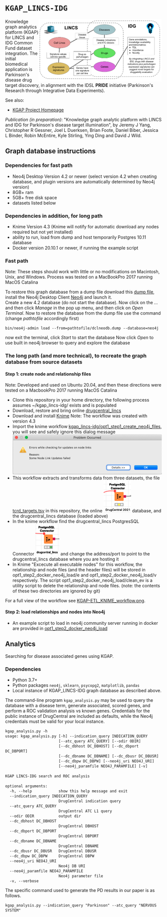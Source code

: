 # `KGAP_LINCS-IDG`

<img align="right" height="200" src="doc/images/LINCS-IDG_Integration.png">

Knowledge graph analytics platform (KGAP) for LINCS and IDG Common Fund dataset integration.
The initial biomedical application is Parkinson's disease drug target discovery, in alignment
with the IDSL __PRIDE__ initiative (Parkinson's Research through Integrative Data Experiments).

See also:

* [KGAP Project Homepage](http://cheminfov.informatics.indiana.edu/projects/kgap/)

_Publication  (in preparation)_: "Knowledge graph analytic platform with LINCS and IDG for Parkinson's disease target illumination", by Jeremy J Yang, Christopher R Gessner, Joel L Duerksen, Brian Foote, Daniel Biber, Jessica L Binder, Robin McEntire, Kyle Stirling, Ying Ding and David J Wild.

## Graph database instructions

### Dependencies for fast path
- Neo4j Desktop Version 4.2 or newer (select version 4.2 when creating database, and plugin versions are automatically determined by Neo4j version)
- 8GB+ ram
- 5GB+ free disk space
- datasets listed below

### Dependencies in addition, for long path
- Knime Version 4.3 (Knime will notify for automatic download any nodes required but not yet installed)
- ability to run, load from dump and host temporarily Postgres 10.11 database
- Docker version 20.10.1 or newer, if running the example script

### Fast path
Note: These steps should work with little or no modifications on Macintosh, Unix, and Windows. Process was tested on a MacBookPro 2017 running MacOS Catalina

To restore this graph database from a dump file download
this [dump file](http://cheminfov.informatics.indiana.edu/projects/kgap/data/dclneodb.dump),
install the Neo4j Desktop Client [Neo4j](https://neo4j.com/) and launch it.  
Create a new 4.2 database (do not start the database).  Now click on the *...* and then click *Manage* in the pop up menu, and then click on *Open Terminal*.
Now to restore the database from the dump file use the command (change *pathtofile* accordingly first)

```
bin/neo4j-admin load --from=pathtofile/dclneodb.dump --database=neo4j
```
now exit the terminal, click *Start* to start the database
Now click *Open* to use built in neo4j browser to query and explore the database

### The long path (and more technical), to recreate the graph database from source datasets
#### Step 1: create node and relationship files

Note: Developed and used on Ubuntu 20.04, and then these directions were tested on a MacbookPro 2017 running MacOS Catalina

- Clone this repository in your home directory, the following process assumes ~/kgap_lincs-idg/ exists and is populated
- Download, restore and bring online [drugcentral_lincs](http://cheminfov.informatics.indiana.edu/projects/kgap/data/drugcentral_lincs.pgdump)
- Download and install [Knime](https://www.knime.com/) Note: The workflow was created with version 4.3
- Import the knime workflow [kgap_lincs-idg/opt1_step1_create_neo4j_files](opt1_step1_create_neo4j_input_files/drugcentral_lincs_etl2neo4jfiles.knwf), you will see and safely ignore this dialog message <BR>![knime workflow load message](doc/images/knime-workflow-load-message.png)
- This workflow extracts and transforms data from three datasets, the file [tcrd_targets.tsv](opt1_step1_create_neo4j_input_files/tcrd_targets.tsv) in this repository, the online ![DrugCentral 2021](doc/images/DrugCentral%202021.png) database, and the drugcentral_lincs database (loaded above)
- In the knime workflow find the drugcentral_lincs PostgresSQL Connector ![image of PostgresSQL connector](doc/images/drugcentral_lincs-PostgresSQLConnctor.png) and change the address/port to point to the drugcentral_lincs database where you are hosting it
- In Knime "Excecute all executable nodes" for this workflow, the relationship and node files (and the header files) will be stored in opt1_step2_docker_neo4j_load/e and opt1_step2_docker_neo4j_load/v respectively.  The script opt1_step2_docker_neo4j_load/clean_ev is a utility script to delete the relationship and node files.  (note: the contents of these two directories are ignored by git)

For a full view of the workflow see [KGAP-ETL_KNIME_workflow.png](doc/images/KGAP-ETL_KNIME_workflow.png).

#### Step 2: load relationships and nodes into Neo4j
  - An example script to load in neo4j community server running in docker are provided in [opt1_step2_docker_neo4j_load](opt1_step2_docker_neo4j_load)

## Analytics

Searching for disease associated genes using KGAP.

### Dependencies

- Python 3.7+
- Python packages `neo4j`, `sklearn`, `psycopg2`, `matplotlib`, `pandas`
- Local instance of KGAP_LINCS-IDG graph database as described above.

The command-line program `kgap_analysis.py` may be used to query the database with a disease term, generate associated, scored genes, and perform a ROC validation analysis vs known genes. Credentials
for the public instance of DrugCentral are included as defaults, while the Neo4j credentials
must be valid for your local instance.

```
kgap_analysis.py -h
usage: kgap_analysis.py [-h] --indication_query INDICATION_QUERY
                        [--atc_query ATC_QUERY] [--odir ODIR]
                        [--dc_dbhost DC_DBHOST] [--dc_dbport DC_DBPORT]
                        [--dc_dbname DC_DBNAME] [--dc_dbusr DC_DBUSR]
                        [--dc_dbpw DC_DBPW] [--neo4j_uri NEO4J_URI]
                        [--neo4j_paramfile NEO4J_PARAMFILE] [-v]

KGAP LINCS-IDG search and ROC analysis

optional arguments:
  -h, --help            show this help message and exit
  --indication_query INDICATION_QUERY
                        DrugCentral indication query
  --atc_query ATC_QUERY
                        DrugCentral ATC L1 query
  --odir ODIR           output dir
  --dc_dbhost DC_DBHOST
                        DrugCentral DBHOST
  --dc_dbport DC_DBPORT
                        DrugCentral DBPORT
  --dc_dbname DC_DBNAME
                        DrugCentral DBNAME
  --dc_dbusr DC_DBUSR   DrugCentral DBUSR
  --dc_dbpw DC_DBPW     DrugCentral DBPW
  --neo4j_uri NEO4J_URI
                        Neo4j DB URI
  --neo4j_paramfile NEO4J_PARAMFILE
                        Neo4j parameter file
  -v, --verbose
```

The specific command used to generate the PD results in our paper is as follows.

```
kgap_analysis.py --indication_query "Parkinson" --atc_query "NERVOUS SYSTEM"
```
